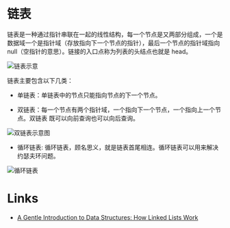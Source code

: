 # 链表

链表是一种通过指针串联在一起的线性结构，每一个节点是又两部分组成，一个是数据域一个是指针域（存放指向下一个节点的指针），最后一个节点的指针域指向 null（空指针的意思）。链接的入口点称为列表的头结点也就是 head。

![链表示意](https://pic.imgdb.cn/item/6118e3e35132923bf884f8fa.png)

链表主要包含以下几类：

- 单链表：单链表中的节点只能指向节点的下一个节点。

- 双链表：每一个节点有两个指针域，一个指向下一个节点，一个指向上一个节点。双链表 既可以向前查询也可以向后查询。

![双链表示意图](https://pic.imgdb.cn/item/6118e4c25132923bf8882d9b.jpg)

- 循环链表: 循环链表，顾名思义，就是链表首尾相连。循环链表可以用来解决约瑟夫环问题。

![循环链表](https://pic.imgdb.cn/item/6118e4e15132923bf888a3aa.jpg)

# Links

- [A Gentle Introduction to Data Structures: How Linked Lists Work](https://medium.freecodecamp.com/a-gentle-introduction-to-data-structures-how-linked-lists-work-5adc793897dd#.8vgkaayu3)
